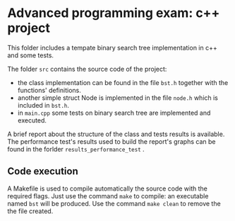 # Advanced programming exam: c++ project

This folder includes a tempate binary search tree implementation in c++ and some tests.

The folder  `src` contains the source code of the project: 
- the class implementation can be found in the file  `bst.h` together with the functions' definitions. 
- another simple struct Node is implemented in the file `node.h` which is included in `bst.h`.
-  in `main.cpp` some tests on binary search tree are implemented and executed. 

A brief report about the structure of the class and tests results is available. 
The performance test's results used to build the report's graphs can be found in the forlder `results_performance_test` . 

Code execution
- 
A Makefile is used to compile automatically the source code with the required flags. 
Just use the command `make` to compile: an executable named `bst` will be produced. 
Use the command `make clean` to remove the the file created.
